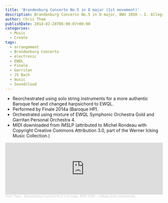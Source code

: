 ```yaml
---
title: 'Brandenburg Concerto No.5 in D major (1st movement)'
description: Brandenburg Concerto No.5 in D major, BWV 1050 – I. Allegro [solo instruments]
author: Chris Tham
publishDate: 2014-02-28T06:00:07+00:00
categories:
  - Music
  - Create
tags:
  - arrangement
  - Brandenburg Concerto
  - electronic
  - EWQL
  - Finale
  - Garritan
  - JS Bach
  - music
  - Soundcloud
---
```


- Reorchestrated using solo string instruments for a more authentic Baroque feel and changed harpsichord to EWQL.
- Performed by Finale 2014a (Baroque HP).
- Orchestrated using mixture of EWQL Symphonic Orchestra Gold and Garritan Personal Orchestra 4.
- MIDI downloaded from IMSLP (attributed to Michel Rondeau with Copyright Creative Commons Attribution 3.0, part of the Werner Icking Music Collection.)

<iframe width="100%" height="166" scrolling="no" frameborder="no" allow="autoplay" src="https://w.soundcloud.com/player/?url=https%3A//api.soundcloud.com/tracks/137440462&color=%23ff5500&auto_play=false&hide_related=false&show_comments=true&show_user=true&show_reposts=false&show_teaser=true"></iframe><div style="font-size: 10px; color: #cccccc;line-break: anywhere;word-break: normal;overflow: hidden;white-space: nowrap;text-overflow: ellipsis; font-family: Interstate,Lucida Grande,Lucida Sans Unicode,Lucida Sans,Garuda,Verdana,Tahoma,sans-serif;font-weight: 100;"><a href="https://soundcloud.com/chris-tham" title="Chris Tham" target="_blank" style="color: #cccccc; text-decoration: none;">Chris Tham</a> · <a href="https://soundcloud.com/chris-tham/brandenburg-concerto-no-5-in" title="Brandenburg Concerto No.5 in D major, BWV 1050 - I. Allegro [solo instruments]" target="_blank" style="color: #cccccc; text-decoration: none;">Brandenburg Concerto No.5 in D major, BWV 1050 - I. Allegro [solo instruments]</a></div>
